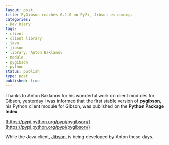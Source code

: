 ```yaml
---
layout: post
title: PyGibson reaches 0.1.0 on PyPi, Jibson is coming.
categories:
- Dev Diary
tags:
- client
- client library
- java
- jibson
- library. Anton Baklanov
- module
- pygibson
- python
status: publish
type: post
published: true
---
```


Thanks to Anton Baklanov for his wonderful work on client modules for Gibson, yesterday I was informed that the first stable version of **pygibson**, his Python client module for Gibson, was published on the **Python Package Index**.

[https://pypi.python.org/pypi/pygibson/](https://pypi.python.org/pypi/pygibson/)

While the Java client, [Jibson](https://github.com/bak1an/jibson), is being developed by Anton these days.